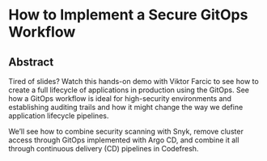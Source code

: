 # How to Implement a Secure GitOps Workflow

## Abstract

Tired of slides? Watch this hands-on demo with Viktor Farcic to see how to create a full lifecycle of applications in production using the GitOps. See how a GitOps workflow is ideal for high-security environments and establishing auditing trails and how it might change the way we define application lifecycle pipelines.

We’ll see how to combine security scanning with Snyk, remove cluster access through GitOps implemented with Argo CD, and combine it all through continuous delivery (CD) pipelines in Codefresh.
